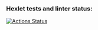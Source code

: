 ### Hexlet tests and linter status:
[![Actions Status](https://github.com/smbartem/frontend-project-lvl3/workflows/hexlet-check/badge.svg)](https://github.com/smbartem/frontend-project-lvl3/actions)